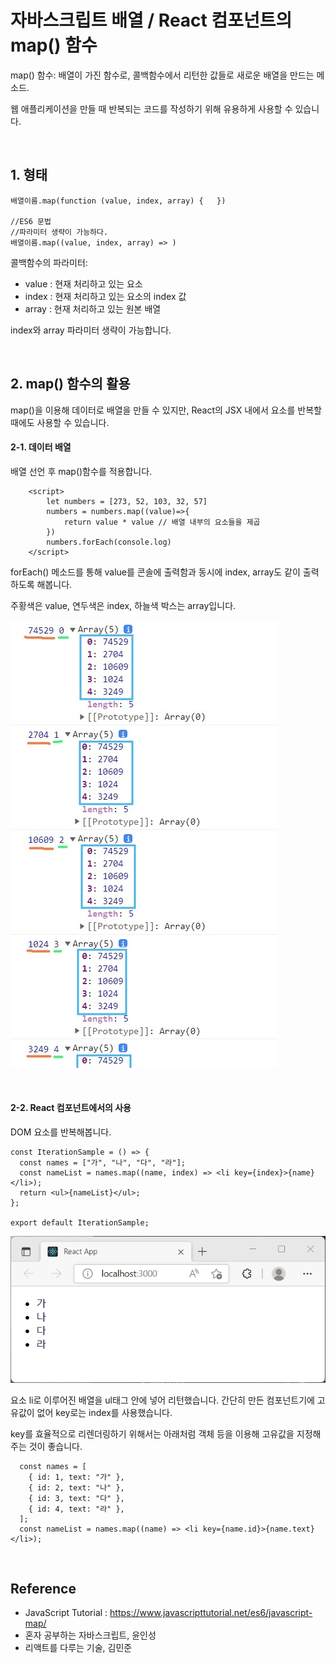 # 자바스크립트 배열 / React 컴포넌트의 map() 함수

map() 함수: 배열이 가진 함수로, 콜백함수에서 리턴한 값들로 새로운 배열을 만드는 메소드.

웹 애플리케이션을 만들 때 반복되는 코드를 작성하기 위해 유용하게 사용할 수 있습니다.

<br />

## 1. 형태

```
배열이름.map(function (value, index, array) {   })

//ES6 문법
//파라미터 생략이 가능하다.
배열이름.map((value, index, array) => )
```

콜백함수의 파라미터:

- value : 현재 처리하고 있는 요소
- index : 현재 처리하고 있는 요소의 index 값
- array : 현재 처리하고 있는 원본 배열

index와 array 파라미터 생략이 가능합니다.

<br>

## 2. map() 함수의 활용

map()을 이용해 데이터로 배열을 만들 수 있지만, React의 JSX 내에서 요소를 반복할 때에도 사용할 수 있습니다.

#### 2-1. 데이터 배열

배열 선언 후 map()함수를 적용합니다.

```
    <script>
        let numbers = [273, 52, 103, 32, 57]
        numbers = numbers.map((value)=>{
            return value * value // 배열 내부의 요소들을 제곱
        })
        numbers.forEach(console.log)
    </script>
```

forEach() 메소드를 통해 value를 콘솔에 출력함과 동시에 index, array도 같이 출력하도록 해봅니다.

주황색은 value, 연두색은 index, 하늘색 박스는 array입니다.

![default](../imgs/image-map-forEach.jpg)

<br/>

#### 2-2. React 컴포넌트에서의 사용

DOM 요소를 반복해봅니다.

```
const IterationSample = () => {
  const names = ["가", "나", "다", "라"];
  const nameList = names.map((name, index) => <li key={index}>{name}</li>);
  return <ul>{nameList}</ul>;
};

export default IterationSample;
```

![default](../imgs/image-map-ele.png)

요소 li로 이루어진 배열을 ul태그 안에 넣어 리턴했습니다. 간단히 만든 컴포넌트기에 고유값이 없어 key로는 index를 사용했습니다.

key를 효율적으로 리렌더링하기 위해서는 아래처럼 객체 등을 이용해 고유값을 지정해주는 것이 좋습니다.

```
  const names = [
    { id: 1, text: "가" },
    { id: 2, text: "나" },
    { id: 3, text: "다" },
    { id: 4, text: "라" },
  ];
  const nameList = names.map((name) => <li key={name.id}>{name.text}</li>);
```

<br/>

## Reference

- JavaScript Tutorial : https://www.javascripttutorial.net/es6/javascript-map/
- 혼자 공부하는 자바스크립트, 윤인성
- 리액트를 다루는 기술, 김민준
